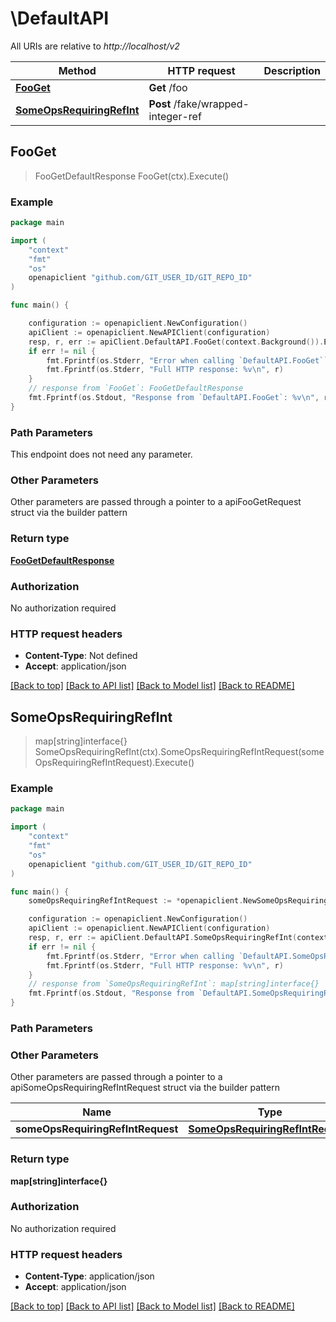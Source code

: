 # \DefaultAPI

All URIs are relative to *http://localhost/v2*

Method | HTTP request | Description
------------- | ------------- | -------------
[**FooGet**](DefaultAPI.md#FooGet) | **Get** /foo | 
[**SomeOpsRequiringRefInt**](DefaultAPI.md#SomeOpsRequiringRefInt) | **Post** /fake/wrapped-integer-ref | 



## FooGet

> FooGetDefaultResponse FooGet(ctx).Execute()



### Example

```go
package main

import (
	"context"
	"fmt"
	"os"
	openapiclient "github.com/GIT_USER_ID/GIT_REPO_ID"
)

func main() {

	configuration := openapiclient.NewConfiguration()
	apiClient := openapiclient.NewAPIClient(configuration)
	resp, r, err := apiClient.DefaultAPI.FooGet(context.Background()).Execute()
	if err != nil {
		fmt.Fprintf(os.Stderr, "Error when calling `DefaultAPI.FooGet``: %v\n", err)
		fmt.Fprintf(os.Stderr, "Full HTTP response: %v\n", r)
	}
	// response from `FooGet`: FooGetDefaultResponse
	fmt.Fprintf(os.Stdout, "Response from `DefaultAPI.FooGet`: %v\n", resp)
}
```

### Path Parameters

This endpoint does not need any parameter.

### Other Parameters

Other parameters are passed through a pointer to a apiFooGetRequest struct via the builder pattern


### Return type

[**FooGetDefaultResponse**](FooGetDefaultResponse.md)

### Authorization

No authorization required

### HTTP request headers

- **Content-Type**: Not defined
- **Accept**: application/json

[[Back to top]](#) [[Back to API list]](../README.md#documentation-for-api-endpoints)
[[Back to Model list]](../README.md#documentation-for-models)
[[Back to README]](../README.md)


## SomeOpsRequiringRefInt

> map[string]interface{} SomeOpsRequiringRefInt(ctx).SomeOpsRequiringRefIntRequest(someOpsRequiringRefIntRequest).Execute()



### Example

```go
package main

import (
	"context"
	"fmt"
	"os"
	openapiclient "github.com/GIT_USER_ID/GIT_REPO_ID"
)

func main() {
	someOpsRequiringRefIntRequest := *openapiclient.NewSomeOpsRequiringRefIntRequest() // SomeOpsRequiringRefIntRequest | 

	configuration := openapiclient.NewConfiguration()
	apiClient := openapiclient.NewAPIClient(configuration)
	resp, r, err := apiClient.DefaultAPI.SomeOpsRequiringRefInt(context.Background()).SomeOpsRequiringRefIntRequest(someOpsRequiringRefIntRequest).Execute()
	if err != nil {
		fmt.Fprintf(os.Stderr, "Error when calling `DefaultAPI.SomeOpsRequiringRefInt``: %v\n", err)
		fmt.Fprintf(os.Stderr, "Full HTTP response: %v\n", r)
	}
	// response from `SomeOpsRequiringRefInt`: map[string]interface{}
	fmt.Fprintf(os.Stdout, "Response from `DefaultAPI.SomeOpsRequiringRefInt`: %v\n", resp)
}
```

### Path Parameters



### Other Parameters

Other parameters are passed through a pointer to a apiSomeOpsRequiringRefIntRequest struct via the builder pattern


Name | Type | Description  | Notes
------------- | ------------- | ------------- | -------------
 **someOpsRequiringRefIntRequest** | [**SomeOpsRequiringRefIntRequest**](SomeOpsRequiringRefIntRequest.md) |  | 

### Return type

**map[string]interface{}**

### Authorization

No authorization required

### HTTP request headers

- **Content-Type**: application/json
- **Accept**: application/json

[[Back to top]](#) [[Back to API list]](../README.md#documentation-for-api-endpoints)
[[Back to Model list]](../README.md#documentation-for-models)
[[Back to README]](../README.md)

